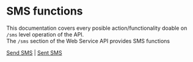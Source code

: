 # SMS functions
This documentation covers every posible action/functionality doable on `/sms` level operation of the API. <br>
The `/sms` section of the Web Service API provides SMS functions

[Send SMS](#send) | [Sent SMS](#sent)
